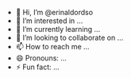 - 👋 Hi, I’m @erinaldordso
- 👀 I’m interested in ...
- 🌱 I’m currently learning ...
- 💞️ I’m looking to collaborate on ...
- 📫 How to reach me ...
- 😄 Pronouns: ...
- ⚡ Fun fact: ...

<!---
erinaldordso/erinaldordso is a ✨ special ✨ repository because its `README.md` (this file) appears on your GitHub profile.
You can click the Preview link to take a look at your changes.
--->
